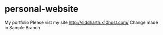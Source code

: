 # personal-website
My portfolio
Please vist my site http://siddharth.x10host.com/
Change made in Sample Branch
